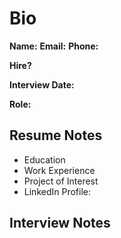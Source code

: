 # Bio


**Name:**
**Email:**
**Phone:**

**Hire?** 

**Interview Date:**

**Role:**

## Resume Notes

- Education
- Work Experience
- Project of Interest
- LinkedIn Profile: 
	
## Interview Notes
